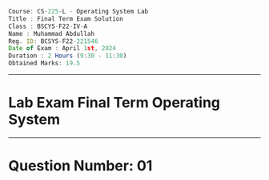 ```jsx
Course: CS-225-L - Operating System Lab
Title : Final Term Exam Solution
Class : BSCYS-F22-IV-A
Name : Muhammad Abdullah
Reg. ID: BCSYS-F22-221546
Date of Exam : April 1st, 2024
Duration : 2 Hours (9:30 - 11:30)
Obtained Marks: 19.5
```

---
# Lab Exam Final Term Operating System
---

# Question Number: 01

